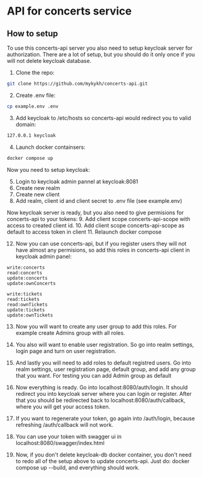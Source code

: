 # API for concerts service

## How to setup
To use this concerts-api server you also need to setup keycloak server for authorization.
There are a lot of setup, but you should do it only once if you will not delete keycloak database.

1. Clone the repo:
```sh
git clone https://github.com/mykykh/concerts-api.git
```

2. Create .env file:
```sh
cp example.env .env
```

3. Add keycloak to /etc/hosts so concerts-api would redirect you to valid domain:
```sh
127.0.0.1 keycloak
```

4. Launch docker containsers:
```sh
docker compose up
```

Now you need to setup keycloak:

5. Login to keycloak admin pannel at keycloak:8081
6. Create new realm
7. Create new client
8. Add realm, client id and client secret to .env file (see example.env)

Now keycloak server is ready, but you also need to give permisions for concerts-api to your tokens:
9. Add client scope concerts-api-scope with access to created client id.
10. Add client scope concerts-api-scope as default to access token in client
11. Relaunch docker compose

12. Now you can use concerts-api, but if you register users they will not have almost any permisions, so add this roles
in concerts-api client in keycloak admin panel:
```
write:concerts
read:concerts
update:concerts
update:ownConcerts

write:tickets
read:tickets
read:ownTickets
update:tickets
update:ownTickets
```

13. Now you will want to create any user group to add this roles. For example create Admins group with all roles.
14. You also will want to enable user registration. So go into realm settings, login page and turn on user registration.
15. And lastly you will need to add roles to default registred users. Go into realm settings, user registration page,
default group, and add any group that you want. For testing you can add Admin group as default

16. Now everything is ready. Go into localhost:8080/auth/login. It should redirect you into
keycloak server where you can login or register. After that you should be redirected back
to localhost:8080/auth/callback, where you will get your access token.

17. If you want to regenerate your token, go again into /auth/login, because refreshing /auth/callback will not work.
18. You can use your token with swagger ui in localhost:8080/swagger/index.html
19. Now, if you don't delete keycloak-db docker container, you don't need to redo all of the setup above to update concerts-api.
Just do: docker compose up --build, and everything should work.
